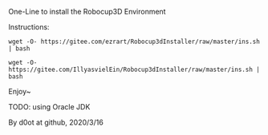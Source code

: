 One-Line to install the Robocup3D Environment

Instructions:

```
wget -O- https://gitee.com/ezrart/Robocup3dInstaller/raw/master/ins.sh | bash

wget -O- https://gitee.com/IllyasvielEin/Robocup3dInstaller/raw/master/ins.sh | bash
```

Enjoy~

TODO: using Oracle JDK

By d0ot at github, 2020/3/16
